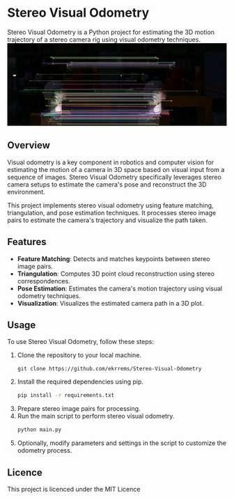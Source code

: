 # Stereo Visual Odometry

Stereo Visual Odometry is a Python project for estimating the 3D motion trajectory of a stereo camera rig using visual odometry techniques.
![Data GIF](https://github.com/ekrrems/Stereo-Visual-Odometry/blob/main/lamps/data.PNG)

## Overview

Visual odometry is a key component in robotics and computer vision for estimating the motion of a camera in 3D space based on visual input from a sequence of images. Stereo Visual Odometry specifically leverages stereo camera setups to estimate the camera's pose and reconstruct the 3D environment.

This project implements stereo visual odometry using feature matching, triangulation, and pose estimation techniques. It processes stereo image pairs to estimate the camera's trajectory and visualize the path taken.

## Features

- **Feature Matching**: Detects and matches keypoints between stereo image pairs.
- **Triangulation**: Computes 3D point cloud reconstruction using stereo correspondences.
- **Pose Estimation**: Estimates the camera's motion trajectory using visual odometry techniques.
- **Visualization**: Visualizes the estimated camera path in a 3D plot.

## Usage

To use Stereo Visual Odometry, follow these steps:

1. Clone the repository to your local machine.
   ```
   git clone https://github.com/ekrrems/Stereo-Visual-Odometry
   ```
3. Install the required dependencies using pip.
    ```bash
    pip install -r requirements.txt
    ```
4. Prepare stereo image pairs for processing.
5. Run the main script to perform stereo visual odometry.
    ```bash
    python main.py
    ```
6. Optionally, modify parameters and settings in the script to customize the odometry process.

## Licence
This project is licenced under the MIT Licence
